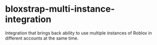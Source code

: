 # bloxstrap-multi-instance-integration
Integration that brings back ability to use multiple instances of Roblox in different accounts at the same time.
